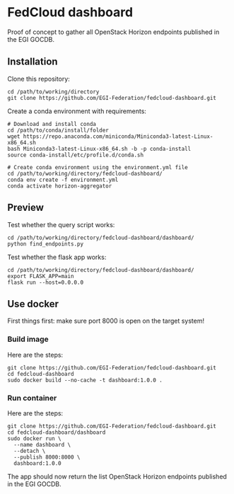 # FedCloud dashboard

Proof of concept to gather all OpenStack Horizon endpoints published in the EGI GOCDB.

## Installation

Clone this repository:
```shell
cd /path/to/working/directory
git clone https://github.com/EGI-Federation/fedcloud-dashboard.git
```

Create a conda environment with requirements:
```shell
# Download and install conda
cd /path/to/conda/install/folder
wget https://repo.anaconda.com/miniconda/Miniconda3-latest-Linux-x86_64.sh
bash Miniconda3-latest-Linux-x86_64.sh -b -p conda-install
source conda-install/etc/profile.d/conda.sh

# Create conda environment using the environment.yml file
cd /path/to/working/directory/fedcloud-dashboard/
conda env create -f environment.yml
conda activate horizon-aggregator
```

## Preview
Test whether the query script works:
```shell
cd /path/to/working/directory/fedcloud-dashboard/dashboard/
python find_endpoints.py
```

Test whether the flask app works:
```shell
cd /path/to/working/directory/fedcloud-dashboard/dashboard/
export FLASK_APP=main
flask run --host=0.0.0.0
```

## Use docker

First things first: make sure port 8000 is open on the target system!

### Build image

Here are the steps:
```shell
git clone https://github.com/EGI-Federation/fedcloud-dashboard.git
cd fedcloud-dashboard
sudo docker build --no-cache -t dashboard:1.0.0 .
```

### Run container

Here are the steps:
```shell
git clone https://github.com/EGI-Federation/fedcloud-dashboard.git
cd fedcloud-dashboard/dashboard
sudo docker run \
  --name dashboard \
  --detach \
  --publish 8000:8000 \
  dashboard:1.0.0
```

The app should now return the list OpenStack Horizon endpoints published in the EGI GOCDB.
